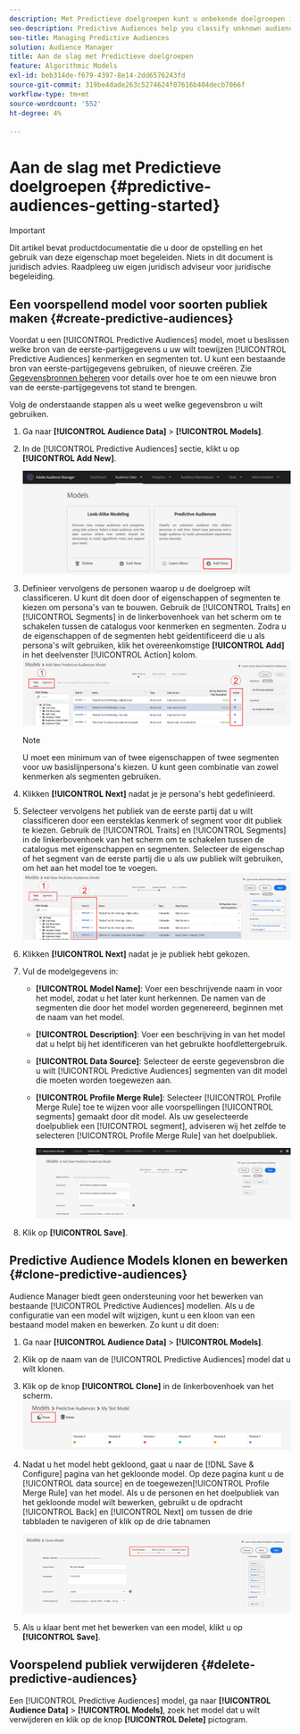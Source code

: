 ```yaml
---
description: Met Predictieve doelgroepen kunt u onbekende doelgroepen in real time indelen in verschillende persona's aan de hand van datawetenschap.
seo-description: Predictive Audiences help you classify unknown audiences into distinct personas in real-time, using data science.
seo-title: Managing Predictive Audiences
solution: Audience Manager
title: Aan de slag met Predictieve doelgroepen
feature: Algorithmic Models
exl-id: beb314de-f679-4397-8e14-2dd6576243fd
source-git-commit: 319be4dade263c5274624f07616b404decb7066f
workflow-type: tm+mt
source-wordcount: '552'
ht-degree: 4%

---
```


# Aan de slag met Predictieve doelgroepen {#predictive-audiences-getting-started}

>[!IMPORTANT]
>Dit artikel bevat productdocumentatie die u door de opstelling en het gebruik van deze eigenschap moet begeleiden. Niets in dit document is juridisch advies. Raadpleeg uw eigen juridisch adviseur voor juridische begeleiding.

## Een voorspellend model voor soorten publiek maken {#create-predictive-audiences}

Voordat u een [!UICONTROL Predictive Audiences] model, moet u beslissen welke bron van de eerste-partijgegevens u uw wilt toewijzen [!UICONTROL Predictive Audiences] kenmerken en segmenten tot. U kunt een bestaande bron van eerste-partijgegevens gebruiken, of nieuwe creëren. Zie [Gegevensbronnen beheren](https://experienceleague.adobe.com/docs/audience-manager/user-guide/features/data-sources/manage-datasources.html) voor details over hoe te om een nieuwe bron van de eerste-partijgegevens tot stand te brengen.

Volg de onderstaande stappen als u weet welke gegevensbron u wilt gebruiken.

1. Ga naar **[!UICONTROL Audience Data]** > **[!UICONTROL Models]**.
1. In de [!UICONTROL Predictive Audiences] sectie, klikt u op **[!UICONTROL Add New]**.

   ![smart-persona-add](assets/predictive-audiences-add.png)

1. Definieer vervolgens de personen waarop u de doelgroep wilt classificeren. U kunt dit doen door of eigenschappen of segmenten te kiezen om persona&#39;s van te bouwen. Gebruik de [!UICONTROL Traits] en [!UICONTROL Segments] in de linkerbovenhoek van het scherm om te schakelen tussen de catalogus voor kenmerken en segmenten. Zodra u de eigenschappen of de segmenten hebt geïdentificeerd die u als persona&#39;s wilt gebruiken, klik het overeenkomstige **[!UICONTROL Add]** in het deelvenster [!UICONTROL Action] kolom.
   ![smart-persona-select-personas](assets/predictive-audiences-persona.png)
   >[!NOTE]
   >U moet een minimum van of twee eigenschappen of twee segmenten voor uw basislijnpersona&#39;s kiezen. U kunt geen combinatie van zowel kenmerken als segmenten gebruiken.
1. Klikken **[!UICONTROL Next]** nadat je je persona&#39;s hebt gedefinieerd.
1. Selecteer vervolgens het publiek van de eerste partij dat u wilt classificeren door een eersteklas kenmerk of segment voor dit publiek te kiezen. Gebruik de [!UICONTROL Traits] en [!UICONTROL Segments] in de linkerbovenhoek van het scherm om te schakelen tussen de catalogus met eigenschappen en segmenten. Selecteer de eigenschap of het segment van de eerste partij die u als uw publiek wilt gebruiken, om het aan het model toe te voegen.
   ![smart-persona-select-publiek](assets/predictive-audiences-audience.png)
1. Klikken **[!UICONTROL Next]** nadat je je publiek hebt gekozen.
1. Vul de modelgegevens in:
   * **[!UICONTROL Model Name]**: Voer een beschrijvende naam in voor het model, zodat u het later kunt herkennen. De namen van de segmenten die door het model worden gegenereerd, beginnen met de naam van het model.
   * **[!UICONTROL Description]**: Voer een beschrijving in van het model dat u helpt bij het identificeren van het gebruikte hoofdlettergebruik.
   * **[!UICONTROL Data Source]**: Selecteer de eerste gegevensbron die u wilt [!UICONTROL Predictive Audiences] segmenten van dit model die moeten worden toegewezen aan.
   * **[!UICONTROL Profile Merge Rule]**: Selecteer [!UICONTROL Profile Merge Rule] toe te wijzen voor alle voorspellingen [!UICONTROL segments] gemaakt door dit model. Als uw geselecteerde doelpubliek een [!UICONTROL segment], adviseren wij het zelfde te selecteren [!UICONTROL Profile Merge Rule] van het doelpubliek.

      ![voorspellend publiek-sparen](assets/predictive-audiences-save.png)
1. Klik op **[!UICONTROL Save]**.

## Predictive Audience Models klonen en bewerken {#clone-predictive-audiences}

Audience Manager biedt geen ondersteuning voor het bewerken van bestaande [!UICONTROL Predictive Audiences] modellen. Als u de configuratie van een model wilt wijzigen, kunt u een kloon van een bestaand model maken en bewerken. Zo kunt u dit doen:

1. Ga naar **[!UICONTROL Audience Data]** > **[!UICONTROL Models]**.
2. Klik op de naam van de [!UICONTROL Predictive Audiences] model dat u wilt klonen.
3. Klik op de knop **[!UICONTROL Clone]** in de linkerbovenhoek van het scherm.
   ![voorspellend publiek-kloon](assets/predictive-audiences-clone.png)
4. Nadat u het model hebt gekloond, gaat u naar de [!DNL Save & Configure] pagina van het gekloonde model. Op deze pagina kunt u de [!UICONTROL data source] en de toegewezen[!UICONTROL Profile Merge Rule] van het model. Als u de personen en het doelpubliek van het gekloonde model wilt bewerken, gebruikt u de opdracht [!UICONTROL Back] en [!UICONTROL Next] om tussen de drie tabbladen te navigeren of klik op de drie tabnamen

   ![voorspellend publiek-kloonnavigatie](assets/predictive-audiences-clone-navigate.png)

5. Als u klaar bent met het bewerken van een model, klikt u op **[!UICONTROL Save]**.

## Voorspelend publiek verwijderen {#delete-predictive-audiences}

Een [!UICONTROL Predictive Audiences] model, ga naar **[!UICONTROL Audience Data]** > **[!UICONTROL Models]**, zoek het model dat u wilt verwijderen en klik op de knop **[!UICONTROL Delete]** pictogram.
